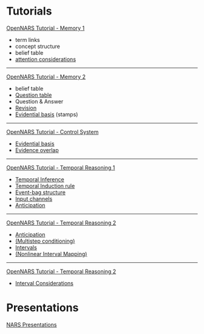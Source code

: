 # Tutorials
[OpenNARS Tutorial - Memory 1](https://www.youtube.com/watch?v=NzKYguOZTn8&list=PLIuBkJssgnZE10fkTUhb6f5_uAeHeXWFy)
* term links
* concept structure
* belief table
* [attention considerations](https://youtu.be/NzKYguOZTn8?t=1163)
---
[OpenNARS Tutorial - Memory 2](https://www.youtube.com/watch?v=uAVfovN5uHQ&list=PLIuBkJssgnZE10fkTUhb6f5_uAeHeXWFy&index=2)
* belief table
* [Question table](https://www.youtube.com/watch?v=uAVfovN5uHQ&list=PLIuBkJssgnZE10fkTUhb6f5_uAeHeXWFy&index=2)
* Question & Answer
* [Revision](https://youtu.be/uAVfovN5uHQ?t=727)
* [Evidential basis](https://youtu.be/uAVfovN5uHQ?t=1074)  (stamps)
---
[OpenNARS Tutorial - Control System](https://www.youtube.com/watch?v=8i5n4uDlmHI&list=PLIuBkJssgnZE10fkTUhb6f5_uAeHeXWFy&index=3)
* [Evidential basis](https://youtu.be/8i5n4uDlmHI?t=20)
* [Evidence overlap](https://youtu.be/8i5n4uDlmHI?t=201)
---
[OpenNARS Tutorial - Temporal Reasoning 1](https://www.youtube.com/watch?v=4IZtwnbRZ-Y&list=PLIuBkJssgnZE10fkTUhb6f5_uAeHeXWFy&index=4)
* [Temporal Inference](https://youtu.be/4IZtwnbRZ-Y?t=29)
* [Temporal Induction rule](https://youtu.be/4IZtwnbRZ-Y?t=187)
* [Event-bag structure](https://youtu.be/4IZtwnbRZ-Y?t=281)
* [Input channels](https://youtu.be/4IZtwnbRZ-Y?t=1121)
* [Anticipation](https://youtu.be/4IZtwnbRZ-Y?t=1411)
---
[OpenNARS Tutorial - Temporal Reasoning 2](https://www.youtube.com/watch?v=LXvzWjpIFYo&list=PLIuBkJssgnZE10fkTUhb6f5_uAeHeXWFy&index=5)
* [Anticipation](https://www.youtube.com/watch?v=LXvzWjpIFYo)
* [(Multistep conditioning)](https://youtu.be/LXvzWjpIFYo?t=94)
* [Intervals](https://youtu.be/LXvzWjpIFYo?t=311)
* [(Nonlinear Interval Mapping)](https://youtu.be/LXvzWjpIFYo?t=1095)
---
[OpenNARS Tutorial - Temporal Reasoning 2](https://www.youtube.com/watch?v=-5sZ2wDmxVg&list=PLIuBkJssgnZE10fkTUhb6f5_uAeHeXWFy&index=6)
* [Interval Considerations](https://youtu.be/-5sZ2wDmxVg)

# Presentations
[NARS Presentations](https://www.youtube.com/watch?v=T9eSVYLSSrs&index=1&list=PLIuBkJssgnZEvv1rs1vtknkJDV3UyqOHu)